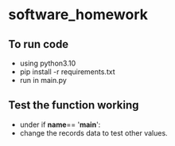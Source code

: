 # software_homework
## To run code
+ using python3.10
+ pip install -r requirements.txt
+ run in main.py

## Test the function working
+ under if __name__== '__main__':
+ change the records data to test other values.
